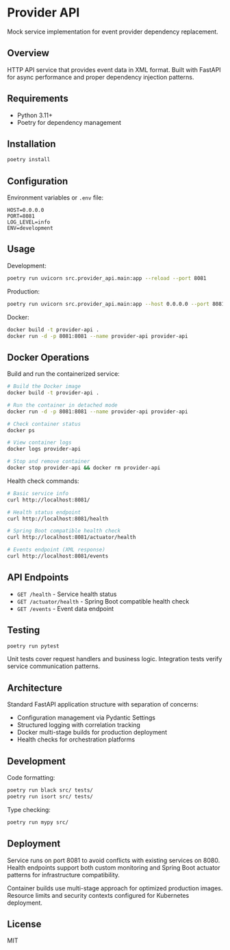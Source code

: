 # Provider API

Mock service implementation for event provider dependency replacement.

## Overview

HTTP API service that provides event data in XML format. Built with FastAPI for async performance and proper dependency injection patterns.

## Requirements

- Python 3.11+
- Poetry for dependency management

## Installation

```bash
poetry install
```

## Configuration

Environment variables or `.env` file:

```
HOST=0.0.0.0
PORT=8081
LOG_LEVEL=info
ENV=development
```

## Usage

Development:
```bash
poetry run uvicorn src.provider_api.main:app --reload --port 8081
```

Production:
```bash
poetry run uvicorn src.provider_api.main:app --host 0.0.0.0 --port 8081
```

Docker:
```bash
docker build -t provider-api .
docker run -d -p 8081:8081 --name provider-api provider-api
```

## Docker Operations

Build and run the containerized service:

```bash
# Build the Docker image
docker build -t provider-api .

# Run the container in detached mode
docker run -d -p 8081:8081 --name provider-api provider-api

# Check container status
docker ps

# View container logs
docker logs provider-api

# Stop and remove container
docker stop provider-api && docker rm provider-api
```

Health check commands:

```bash
# Basic service info
curl http://localhost:8081/

# Health status endpoint
curl http://localhost:8081/health

# Spring Boot compatible health check
curl http://localhost:8081/actuator/health

# Events endpoint (XML response)
curl http://localhost:8081/events
```

## API Endpoints

- `GET /health` - Service health status
- `GET /actuator/health` - Spring Boot compatible health check
- `GET /events` - Event data endpoint

## Testing

```bash
poetry run pytest
```

Unit tests cover request handlers and business logic. Integration tests verify service communication patterns.

## Architecture

Standard FastAPI application structure with separation of concerns:

- Configuration management via Pydantic Settings
- Structured logging with correlation tracking
- Docker multi-stage builds for production deployment
- Health checks for orchestration platforms

## Development

Code formatting:
```bash
poetry run black src/ tests/
poetry run isort src/ tests/
```

Type checking:
```bash
poetry run mypy src/
```

## Deployment

Service runs on port 8081 to avoid conflicts with existing services on 8080. Health endpoints support both custom monitoring and Spring Boot actuator patterns for infrastructure compatibility.

Container builds use multi-stage approach for optimized production images. Resource limits and security contexts configured for Kubernetes deployment.

## License

MIT
